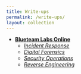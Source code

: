 ```yaml
---
title: Write-ups
permalink: /write-ups/
layout: collection
---
```


- **[Blueteam Labs Online](/write-ups/btlo)**
  - _[Incident Response](/write-ups/btlo/incident_response)_
  - _[Digital Forensics](/write-ups/btlo/digital_forensics)_
  - _[Security Operations](/write-ups/btlo/security_operations)_
  - _[Reverse Engineering](/write-ups/btlo/reverse_engineering)_
